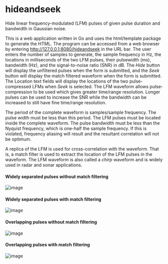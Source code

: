 # hideandseek
Hide linear frequency-modulated (LFM) pulses of given pulse duration and bandwidth in Gaussian noise.

This is a web application written in Go and uses the html/template package to generate the HTML.  The program can be accessed
from a web browser by entering http://127.0.0.1:8080/hideandseek in the URL bar.  The user enters the number of samples to 
generate, the sample frequency in Hz, the locations in milliseconds of the two LFM pulses, their pulsewidth (ms), bandwidth (Hz),
and the signal-to-noise ratio (SNR) in dB.  The <i>Hide</i> button will display the unfiltered pulses when the form is submitted, and the
<i>Seek</i> button will display the match filtered waveform when the form is submitted.  The Location text fields will display the 
locations of the two pulse-compressed LFMs when <i>Seek</i> is selected.  The LFM waveform allows pulse-compression to be used which 
gives greater time/range resolution.  Longer pulses can be used to increase the SNR while the bandwidth can be increased to 
still have fine time/range resolution.

The period of the complete waveform is samples/sample frequency.  The pulse width must be less than this period.  The LFM pulses must be
located inside the complete waveform.  The pulse bandwidth must be less than the Nyquist frequency, which is one-half the sample frequency.
If this is violated, frequency aliasing will result and the resultant correlation will not be optimum.

A replica of the LFM is used for cross-correlation with the waveform.  That is, a match filter is used to extract the location of the LFM
pulses in the waveform.  The LFM waveform is also called a <em>chirp</em> waveform and is widely used in radar and sonar applications.

<h4>Widely separated pulses without match filtering</h4>

![image](https://github.com/thomasteplick/hideandseek/assets/117768679/a5c96eaa-9b34-4045-a64f-a06d2c73e350)

<h4>Widely separated pulses with match filtering</h4>

![image](https://github.com/thomasteplick/hideandseek/assets/117768679/23ad8fd3-fd45-4d7b-978b-0e5a412d127a)

<h4>Overlapping pulses without match filtering</h4>

![image](https://github.com/thomasteplick/hideandseek/assets/117768679/cac46fee-8f47-4416-a2d2-5142f4fd0b64)

<h4>Overlapping pulses with match filtering</h4>

![image](https://github.com/thomasteplick/hideandseek/assets/117768679/02146d91-6716-4718-8447-e88267eea0c9)

